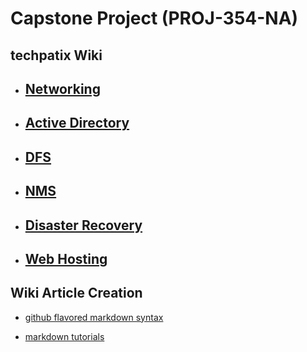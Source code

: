 # Capstone Project (PROJ-354-NA)
## techpatix Wiki

* ## [Networking](https://wiki.techpatix.com/networking/Networking.md) 
* ## [Active Directory](https://wiki.techpatix.com/AD/ActiveDirectory.md) 
* ## [DFS](https://wiki.techpatix.com/DFS.md) 
* ## [NMS](https://wiki.techpatix.com/NMS.md) 
* ## [Disaster Recovery](https://wiki.techpatix.com/DR.md) 
* ## [Web Hosting](https://wiki.techpatix.com/webhosting/Home.md) 


## Wiki Article Creation
* [github flavored markdown syntax](https://github.com/adam-p/markdown-here/wiki/Markdown-Cheatsheet)


* [markdown tutorials](http://www.markdowntutorial.com/)

